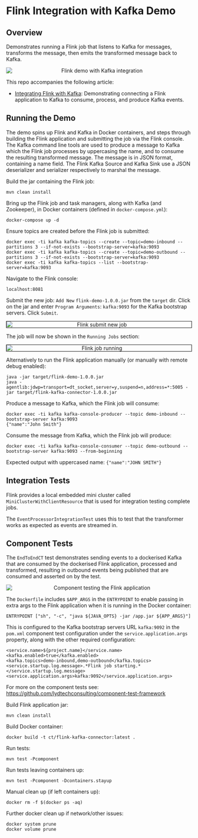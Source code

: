 # Flink Integration with Kafka Demo

## Overview

Demonstrates running a Flink job that listens to Kafka for messages, transforms the message, then emits the transformed message back to Kafka.

<div style="text-align: center;">
    <img src="resources/flink-kafka-connector.png" alt="Flink demo with Kafka integration" style="max-width: 800px; display: block; margin: 0 auto;" />
</div>

This repo accompanies the following article:

- [Integrating Flink with Kafka](https://www.lydtechconsulting.com/blog-flink-kafka-connector.html): Demonstrating connecting a Flink application to Kafka to consume, process, and produce Kafka events.

## Running the Demo

The demo spins up Flink and Kafka in Docker containers, and steps through building the Flink application and submitting the job via the Flink console.  The Kafka command line tools are used to produce a message to Kafka which the Flink job processes by uppercasing the name, and to consume the resulting transformed message.  The message is in JSON format, containing a name field.  The Flink Kafka Source and Kafka Sink use a JSON deserializer and serializer respectively to marshal the message. 

Build the jar containing the Flink job:
```
mvn clean install
```

Bring up the Flink job and task managers, along with Kafka (and Zookeeper), in Docker containers (defined in `docker-compose.yml`):
```
docker-compose up -d
```

Ensure topics are created before the Flink job is submitted:
```
docker exec -ti kafka kafka-topics --create --topic=demo-inbound --partitions 3 --if-not-exists --bootstrap-server=kafka:9093
docker exec -ti kafka kafka-topics --create --topic=demo-outbound --partitions 3 --if-not-exists --bootstrap-server=kafka:9093
docker exec -ti kafka kafka-topics --list --bootstrap-server=kafka:9093
```

Navigate to the Flink console:
```
localhost:8081
```

Submit the new job:
`Add New` `flink-demo-1.0.0.jar` from the `target` dir.  Click on the jar and enter `Program Arguments`: `kafka:9093` for the Kafka bootstrap servers.  Click `Submit`.

<div style="text-align: center;">
    <img src="resources/flink-submit-job.png" alt="Flink submit new job" style="border: 1px solid black; max-width: 800px; display: block; margin: 0 auto;" />
</div>

The job will now be shown in the `Running Jobs` section:

<div style="text-align: center;">
    <img src="resources/flink-running-job.png" alt="Flink job running" style="border: 1px solid black; max-width: 800px; display: block; margin: 0 auto;" />
</div>

Alternatively to run the Flink application manually (or manually with remote debug enabled):
```
java -jar target/flink-demo-1.0.0.jar
java -agentlib:jdwp=transport=dt_socket,server=y,suspend=n,address=*:5005 -jar target/flink-kafka-connector-1.0.0.jar
```

Produce a message to Kafka, which the Flink job will consume:
```
docker exec -ti kafka kafka-console-producer --topic demo-inbound --bootstrap-server kafka:9093
{"name":"John Smith"}
```

Consume the message from Kafka, which the Flink job will produce:
```
docker exec -ti kafka kafka-console-consumer --topic demo-outbound --bootstrap-server kafka:9093 --from-beginning
```
Expected output with uppercased name:  `{"name":"JOHN SMITH"}`

## Integration Tests

Flink provides a local embedded mini cluster called `MiniClusterWithClientResource` that is used for integration testing complete jobs.

The `EventProcessorIntegrationTest` uses this to test that the transformer works as expected as events are streamed in. 

## Component Tests

The `EndToEndCT` test demonstrates sending events to a dockerised Kafka that are consumed by the dockerised Flink application, processed and transformed, resulting in outbound events being published that are consumed and asserted on by the test.

<div style="text-align: center;">
    <img src="resources/flink-component-test.png" alt="Component testing the Flink application" style="max-width: 800px; display: block; margin: 0 auto;" />
</div>

The `Dockerfile` includes `$APP_ARGS` in the `ENTRYPOINT` to enable passing in extra args to the Flink application when it is running in the Docker container:  
```
ENTRYPOINT ["sh", "-c", "java ${JAVA_OPTS} -jar /app.jar ${APP_ARGS}"]
```

This is configured to the Kafka bootstrap servers URL `kafka:9092` in the `pom.xml` component test configuration under the `service.application.args` property, along with the other required configuration:
```
<service.name>${project.name}</service.name>
<kafka.enabled>true</kafka.enabled>
<kafka.topics>demo-inbound,demo-outbound</kafka.topics>
<service.startup.log.message>.*Flink job starting.*</service.startup.log.message>
<service.application.args>kafka:9092</service.application.args>
```
For more on the component tests see: https://github.com/lydtechconsulting/component-test-framework

Build Flink application jar:
```
mvn clean install
```

Build Docker container:
```
docker build -t ct/flink-kafka-connector:latest .
```

Run tests:
```
mvn test -Pcomponent
```

Run tests leaving containers up:
```
mvn test -Pcomponent -Dcontainers.stayup
```

Manual clean up (if left containers up):
```
docker rm -f $(docker ps -aq)
```

Further docker clean up if network/other issues:
```
docker system prune
docker volume prune
```
